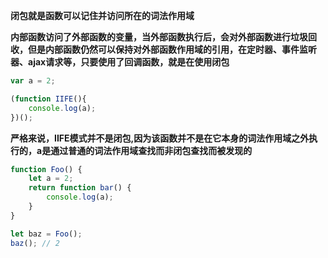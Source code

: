 **闭包就是函数可以记住并访问所在的词法作用域**

**内部函数访问了外部函数的变量，当外部函数执行后，会对外部函数进行垃圾回收，但是内部函数仍然可以保持对外部函数作用域的引用，在定时器、事件监听器、ajax请求等，只要使用了回调函数，就是在使用闭包**


```javascript
var a = 2;

(function IIFE(){
    console.log(a);
})();
```

**严格来说，IIFE模式并不是闭包,因为该函数并不是在它本身的词法作用域之外执行的，a是通过普通的词法作用域查找而非闭包查找而被发现的**




```javascript
function Foo() {
    let a = 2;
    return function bar() {
        console.log(a);
    }
}

let baz = Foo();
baz(); // 2
```